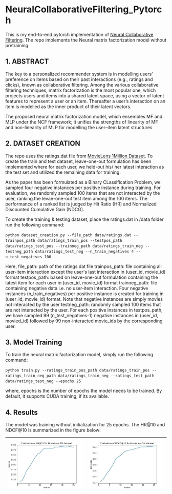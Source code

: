 # NeuralCollaborativeFiltering_Pytorch
This is my end-to-end pytorch implementation of [Neural Collaborative Filtering](https://arxiv.org/abs/1708.05031). The repo implements the  Neural matrix factorization model without pretraining.

## 1. ABSTRACT

The key to a personalized recommender system is in modelling users’ preference on items based on their past interactions (e.g., ratings and clicks), known as collaborative filtering. Among the various collaborative filtering techniques, matrix factorization is the most popular one, which projects users and items into a shared latent space, using a vector of latent features to represent a user or an item. Thereafter a user’s interaction on an item is modelled as the inner product of their latent vectors.

The proposed neural matrix factorization model, which ensembles MF and MLP under the NCF framework; it unifies the strengths of linearity of MF and non-linearity of MLP for modelling the user–item latent structures


## 2. DATASET CREATION

The repo uses the ratings.dat file from [MovieLens 1Million Dataset](https://grouplens.org/datasets/movielens/1m/). To create the train and test dataset, leave-one-out formulation has been implemented where for each user, we held-out his/ her latest interaction as the test set and utilized the remaining data for training. 

As the paper has been formulated as a Binary CLassification Problem, we sampled four negative instances per positive instance during training. For evaluation, we randomly sampled 100 items that are not interacted by the user, ranking the levae-one-out test item among the 100 items. The performance of a ranked list is judged by Hit Ratio (HR) and Normalized Discounted Cumulative Gain (NDCG).

To create the training & testing dataset, place the ratings.dat in /data folder run the following command:

`python dataset_creation.py --file_path data/ratings.dat --trainpos_path data/ratings_train_pos --testpos_path data/ratings_test_pos --trainneg_path data/ratings_train_neg --testneg_path data/ratings_test_neg --n_train_negatives 4 --n_test_negatives 100`

Here,
file_path: path of the ratings.dat file
trainpos_path: file containing all user-item interaction except the user's last interaction in (user_id, movie_id) format
testpos_path: based on leave-one-out formulation containing the latest item for each user in (user_id, movie_id) format
trainneg_path: file containing negative data i.e. no user-item interaction. Four negative instances (n_train_negatives) per positive instance is created for training in (user_id, movie_id) format. Note that negative instances are simply movies not interacted by the user
testneg_path: randomly sampled 100 items that are not interacted by the user. For each positive instances in testpos_path, we have sampled 99 (n_test_negatives-1) negative instances in (user_id, movied_id) followed by 99 non-interacted movie_ids by the corresponding user.

## 3. Model Training

To train the neural matrix factorization model, simply run the following command:

`python train.py --ratings_train_pos_path data/ratings_train_pos --ratings_train_neg_path data/ratings_train_neg --ratings_test_path data/ratings_test_neg --epochs 25`

where, epochs is the number of epochs the model needs to be trained. By default, it supports CUDA training, if its available.

## 4. Results

The model was training without initialization for 25 epochs. The HR@10 and NDCF@10 is summarized in the figure below:


|![HR](./images/hr.jpg) |![NDCG](./images/ndcg.jpg)|
|-|-|



